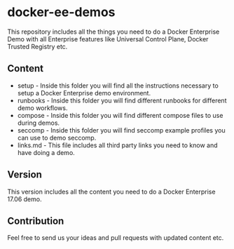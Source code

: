 # docker-ee-demos
This repository includes all the things you need to do a Docker Enterprise Demo with all Enterprise features like Universal Control Plane, Docker Trusted Registry etc.

## Content

* setup - Inside this folder you will find all the instructions necessary to setup a Docker Enterprise demo environment.
* runbooks - Inside this folder you will find different runbooks for different demo workflows.
* compose - Inside this folder you will find different compose files to use during demos.
* seccomp - Inside this folder you will find seccomp example profiles you can use to demo seccomp.
* links.md - This file includes all third party links you need to know and have doing a demo.

## Version

This version includes all the content you need to do a Docker Enterprise 17.06 demo.

## Contribution

Feel free to send us your ideas and pull requests with updated content etc.

